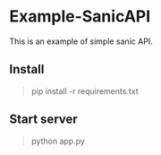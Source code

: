 # Example-SanicAPI
This is an example of simple sanic API.

## Install
> pip install -r requirements.txt

## Start server
> python app.py
